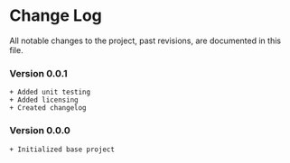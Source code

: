 # Change Log
All notable changes to the project, past revisions, are documented in this file.

### Version 0.0.1
```
+ Added unit testing
+ Added licensing
+ Created changelog
```

### Version 0.0.0
```
+ Initialized base project
```
